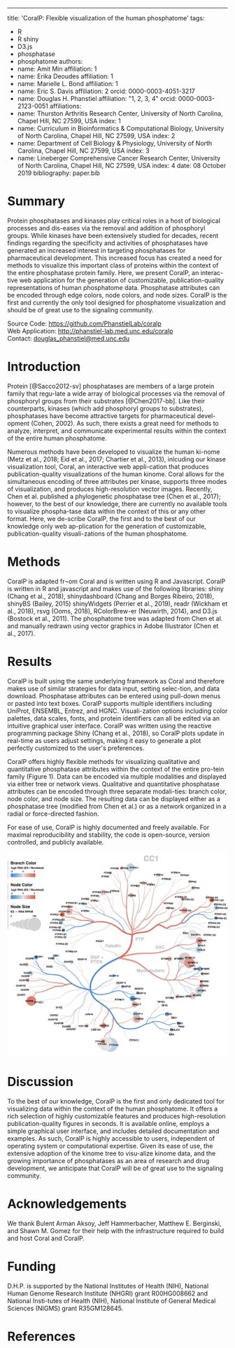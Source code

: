 ---
title: 'CoralP: Flexible visualization of the human phosphatome'
tags:
  - R
  - R shiny
  - D3.js
  - phosphatase
  - phosphatome
authors:
  - name: Amit Min
    affiliation: 1
  - name: Erika Deoudes
    affiliation: 1
  - name: Marielle L. Bond
    affiliation: 1
  - name: Eric S. Davis
    affiliation: 2
    orcid: 0000-0003-4051-3217
  - name: Douglas H. Phanstiel
    affiliation: "1, 2, 3, 4"
    orcid: 0000-0003-2123-0051
affiliations:
  - name: Thurston Arthritis Research Center, University of North Carolina, Chapel Hill, NC 27599, USA
    index: 1
  - name: Curriculum in Bioinformatics & Computational Biology, University of North Carolina, Chapel Hill, NC 27599, USA
    index: 2
  - name: Department of Cell Biology & Physiology, University of North Carolina, Chapel Hill, NC 27599, USA
    index: 3
  - name: Lineberger Comprehensive Cancer Research Center, University of North Carolina, Chapel Hill, NC 27599, USA
    index: 4
date: 08 October 2019
bibliography: paper.bib


# Summary

Protein phosphatases and kinases play critical roles in a host of biological processes and dis-eases via the removal and addition of phosphoryl groups. While kinases have been extensively studied for decades, recent findings regarding the specificity and activities of phosphatases have generated an increased interest in targeting phosphatases for pharmaceutical development. This increased focus has created a need for methods to visualize this important class of proteins within the context of the entire phosphatase protein family. Here, we present CoralP, an interac-tive web application for the generation of customizable, publication-quality representations of human phosphatome data. Phosphatase attributes can be encoded through edge colors, node colors, and node sizes. CoralP is the first and currently the only tool designed for phosphatome visualization and should be of great use to the signaling community.

Source Code: https://github.com/PhanstielLab/coralp  
Web Application: http://phanstiel-lab.med.unc.edu/coralp  
Contact: douglas_phanstiel@med.unc.edu

# Introduction

Protein [@Sacco2012-sv] phosphatases are members of a large protein family that regu-late a wide array of biological processes via the removal of phosphoryl groups from their substrates [@Chen2017-bb]. Like their counterparts, kinases (which add phosphoryl groups to substrates), phosphatases have become attractive targets for pharmaceutical devel-opment (Cohen, 2002). As such, there exists a great need for methods to analyze, interpret, and communicate experimental results within the context of the entire human phosphatome.

Numerous methods have been developed to visualize the human ki-nome (Metz et al., 2018; Eid et al., 2017; Chartier et al., 2013), inlcuding our kinase visualization tool, Coral, an interactive web appli-cation that produces publication-quality visualizations of the human kinome. Coral allows for the simultaneous encoding of three attributes per kinase, supports three modes of visualization, and produces high-resolution vector images. Recently, Chen et al. published a phylogenetic phosphatase tree (Chen et al., 2017); however, to the best of our knowledge, there are currently no available tools to visualize phospha-tase data within the context of this or any other format. Here, we de-scribe CoralP, the first and to the best of our knowledge only web ap-plication for the generation of customizable, publication-quality visuali-zations of the human phosphatome.

# Methods

CoralP is adapted fr¬om Coral and is written using R and Javascript. CoralP is written in R and javascript and makes use of the following libraries: shiny (Chang et al., 2018), shinydashboard (Chang and Borges Ribeiro, 2018), shinyBS (Bailey, 2015) shinyWidgets (Perrier et al., 2019), readr (Wickham et al., 2018), rsvg (Ooms, 2018), RColorBrew-er (Neuwirth, 2014), and D3.js (Bostock et al., 2011). The phosphatome tree was adapted from Chen et al. and manually redrawn using vector graphics in Adobe Illustrator (Chen et al., 2017). 

# Results

CoralP is built using the same underlying framework as Coral and therefore makes use of similar strategies for data input, setting selec-tion, and data download. Phosphatase attributes can be entered using pull-down menus or pasted into text boxes. CoralP supports multiple identifiers including UniProt, ENSEMBL, Entrez, and HGNC. Visuali-zation options including color palettes, data scales, fonts, and protein identifiers can all be edited via an intuitive graphical user interface. CoralP was written using the reactive programming package Shiny (Chang et al., 2018), so CoralP plots update in real-time as users adjust settings, making it easy to generate a plot perfectly customized to the user's preferences.

CoralP offers highly flexible methods for visualizing qualitative and quantitative phosphatase attributes within the context of the entire pro-tein family (Figure 1). Data can be encoded via multiple modalities and displayed via either tree or network views. Qualitative and quantitative phosphatase attributes can be encoded through three separate modali-ties: branch color, node color, and node size. The resulting data can be displayed either as a phosphatase tree (modified from Chen et al.) or as a network organized in a radial or force-directed fashion.

For ease of use, CoralP is highly documented and freely available. For maximal reproducibility and stability, the code is open-source, version controlled, and publicly available.

![**Figure 1. Section of CoralP plot showing CC1 phosphatases.** Branch and node colors depict RNA log2-fold change. Node sizes represent RNA RPKM values.](fig1.png)

# Discussion

To the best of our knowledge, CoralP is the first and only dedicated tool for visualizing data within the context of the human phosphatome. It offers a rich selection of highly customizable features and produces high-resolution publication-quality figures in seconds. It is available online, employs a simple graphical user interface, and includes detailed documentation and examples. As such, CoralP is highly accessible to users, independent of operating system or computational expertise. Given its ease of use, the extensive adoption of the kinome tree to visu-alize kinome data, and the growing importance of phosphatases as an area of research and drug development, we anticipate that CoralP will be of great use to the signaling community.

# Acknowledgements

We thank Bulent Arman Aksoy, Jeff Hammerbacher, Matthew E. Berginski, and Shawn M. Gomez for their help with the infrastructure required to build and host Coral and CoralP.

# Funding

D.H.P. is supported by the National Institutes of Health (NIH), National Human Genome Research Institute (NHGRI) grant R00HG008662 and National Insti-tutes of Health (NIH), National Institute of General Medical Sciences (NIGMS) grant R35GM128645.

# References